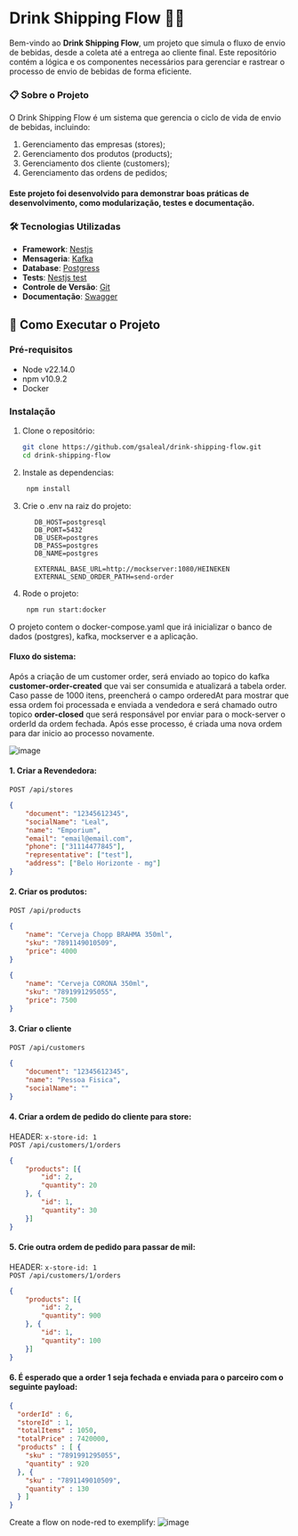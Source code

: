 # Drink Shipping Flow 🚚🍹

Bem-vindo ao **Drink Shipping Flow**, um projeto que simula o fluxo de envio de bebidas, desde a coleta até a entrega ao cliente final. Este repositório contém a lógica e os componentes necessários para gerenciar e rastrear o processo de envio de bebidas de forma eficiente.

### 📋 Sobre o Projeto
O Drink Shipping Flow é um sistema que gerencia o ciclo de vida de envio de bebidas, incluindo:
1. Gerenciamento das empresas (stores);
2. Gerenciamento dos produtos (products);
3. Gerenciamento dos cliente (customers);
4. Gerenciamento das ordens de pedidos;

#### Este projeto foi desenvolvido para demonstrar boas práticas de desenvolvimento, como modularização, testes e documentação.


### 🛠️ Tecnologias Utilizadas

- **Framework**: [Nestjs](https://docs.nestjs.com/)
- **Mensageria**: [Kafka](https://kafka.apache.org/)
- **Database**: [Postgress](https://www.postgresql.org/)
- **Tests**: [Nestjs test](https://docs.nestjs.com/fundamentals/testing)
- **Controle de Versão**: [Git](https://git-scm.com/)
- **Documentação**: [Swagger](https://swagger.io/)


## 🚀 Como Executar o Projeto

### Pré-requisitos
- Node v22.14.0
- npm v10.9.2
- Docker


### Instalação

1. Clone o repositório:
   ```bash
   git clone https://github.com/gsaleal/drink-shipping-flow.git
   cd drink-shipping-flow
   ```
2. Instale as dependencias:
   ```bash
    npm install
   ```
3. Crie o .env na raiz do projeto:
     ```env
        DB_HOST=postgresql
        DB_PORT=5432
        DB_USER=postgres
        DB_PASS=postgres
        DB_NAME=postgres
        
        EXTERNAL_BASE_URL=http://mockserver:1080/HEINEKEN
        EXTERNAL_SEND_ORDER_PATH=send-order
     ```  
4. Rode o projeto:
   ```bash
    npm run start:docker
   ```

O projeto contem o docker-compose.yaml que irá inicializar o banco de dados (postgres), kafka, mockserver e a aplicação.


#### Fluxo do sistema:

Após a criação de um customer order, será enviado ao topico do kafka **customer-order-created** que vai ser consumida e atualizará a tabela order.
Caso passe de 1000 itens, preencherá o campo orderedAt para mostrar que essa ordem foi processada e enviada a vendedora e será chamado outro topico **order-closed** que será responsável por enviar para o mock-server o orderId da ordem fechada.
Após esse processo, é criada uma nova ordem para dar inicio ao processo novamente.

![image](https://github.com/user-attachments/assets/da18a43b-deeb-45af-97df-a7d22e718818)


   
#### 1. Criar a Revendedora: 
`POST /api/stores`
```json
{
    "document": "12345612345",
    "socialName": "Leal",
    "name": "Emporium",
    "email": "email@email.com",
    "phone": ["31114477845"],
    "representative": ["test"],
    "address": ["Belo Horizonte - mg"]
}
```

#### 2. Criar os produtos:
`POST /api/products`
```json
{
    "name": "Cerveja Chopp BRAHMA 350ml",
    "sku": "7891149010509",
    "price": 4000
}
```
```json
{
    "name": "Cerveja CORONA 350ml",
    "sku": "7891991295055",
    "price": 7500
}
```


#### 3. Criar o cliente
`POST /api/customers`
```json
{
    "document": "12345612345",
    "name": "Pessoa Fisica",
    "socialName": ""
}
```

#### 4. Criar a ordem de pedido do cliente para store:
HEADER: `x-store-id: 1`
<br>
`POST /api/customers/1/orders`
```json
{
    "products": [{
        "id": 2,
        "quantity": 20
    }, {
        "id": 1,
        "quantity": 30
    }]
}
```

#### 5. Crie outra ordem de pedido para passar de mil:
HEADER: `x-store-id: 1`
<br>
`POST /api/customers/1/orders`
```json
{
    "products": [{
        "id": 2,
        "quantity": 900
    }, {
        "id": 1,
        "quantity": 100
    }]
}
```

#### 6. É esperado que a order 1 seja fechada e enviada para o parceiro com o seguinte payload:
```json
{
  "orderId" : 6,
  "storeId" : 1,
  "totalItems" : 1050,
  "totalPrice" : 7420000,
  "products" : [ {
    "sku" : "7891991295055",
    "quantity" : 920
  }, {
    "sku" : "7891149010509",
    "quantity" : 130
  } ]
}
```

Create a flow on node-red to exemplify:
![image](https://github.com/user-attachments/assets/5728d837-f2e7-4ea7-a103-f09690ac64c0)



